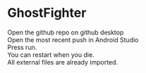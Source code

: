 # GhostFighter
Open the github repo on github desktop  
Open the most recent push in Android Studio  
Press run.  
You can restart when you die.  
All external files are already imported.
